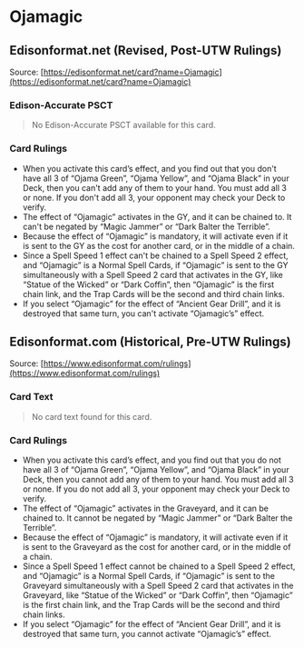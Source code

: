 # Ojamagic

## Edisonformat.net (Revised, Post-UTW Rulings)

Source: [https://edisonformat.net/card?name=Ojamagic](https://edisonformat.net/card?name=Ojamagic)

### Edison-Accurate PSCT

> No Edison-Accurate PSCT available for this card.

### Card Rulings

*   When you activate this card’s effect, and you find out that you don't have all 3 of “Ojama Green”, “Ojama Yellow”, and “Ojama Black” in your Deck, then you can't add any of them to your hand. You must add all 3 or none. If you don't add all 3, your opponent may check your Deck to verify.
*   The effect of “Ojamagic” activates in the GY, and it can be chained to. It can't be negated by “Magic Jammer” or “Dark Balter the Terrible”.
*   Because the effect of “Ojamagic” is mandatory, it will activate even if it is sent to the GY as the cost for another card, or in the middle of a chain.
*   Since a Spell Speed 1 effect can't be chained to a Spell Speed 2 effect, and “Ojamagic” is a Normal Spell Cards, if “Ojamagic” is sent to the GY simultaneously with a Spell Speed 2 card that activates in the GY, like “Statue of the Wicked” or “Dark Coffin”, then “Ojamagic” is the first chain link, and the Trap Cards will be the second and third chain links.
*   If you select “Ojamagic” for the effect of “Ancient Gear Drill”, and it is destroyed that same turn, you can't activate “Ojamagic’s” effect.


## Edisonformat.com (Historical, Pre-UTW Rulings)

Source: [https://www.edisonformat.com/rulings](https://www.edisonformat.com/rulings)

### Card Text

> No card text found for this card.

### Card Rulings

*   When you activate this card’s effect, and you find out that you do not have all 3 of “Ojama Green”, “Ojama Yellow”, and “Ojama Black” in your Deck, then you cannot add any of them to your hand. You must add all 3 or none. If you do not add all 3, your opponent may check your Deck to verify.
*   The effect of “Ojamagic” activates in the Graveyard, and it can be chained to. It cannot be negated by “Magic Jammer” or “Dark Balter the Terrible”.
*   Because the effect of “Ojamagic” is mandatory, it will activate even if it is sent to the Graveyard as the cost for another card, or in the middle of a chain.
*   Since a Spell Speed 1 effect cannot be chained to a Spell Speed 2 effect, and “Ojamagic” is a Normal Spell Cards, if “Ojamagic” is sent to the Graveyard simultaneously with a Spell Speed 2 card that activates in the Graveyard, like “Statue of the Wicked” or “Dark Coffin”, then “Ojamagic” is the first chain link, and the Trap Cards will be the second and third chain links.
*   If you select “Ojamagic” for the effect of “Ancient Gear Drill”, and it is destroyed that same turn, you cannot activate “Ojamagic’s” effect.



